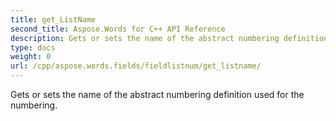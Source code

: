 ```yaml
---
title: get_ListName
second_title: Aspose.Words for C++ API Reference
description: Gets or sets the name of the abstract numbering definition used for the numbering. 
type: docs
weight: 0
url: /cpp/aspose.words.fields/fieldlistnum/get_listname/
---
```


Gets or sets the name of the abstract numbering definition used for the numbering. 

